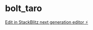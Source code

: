 # bolt_taro

[Edit in StackBlitz next generation editor ⚡️](https://stackblitz.com/~/github.com/himomohi/bolt_taro)